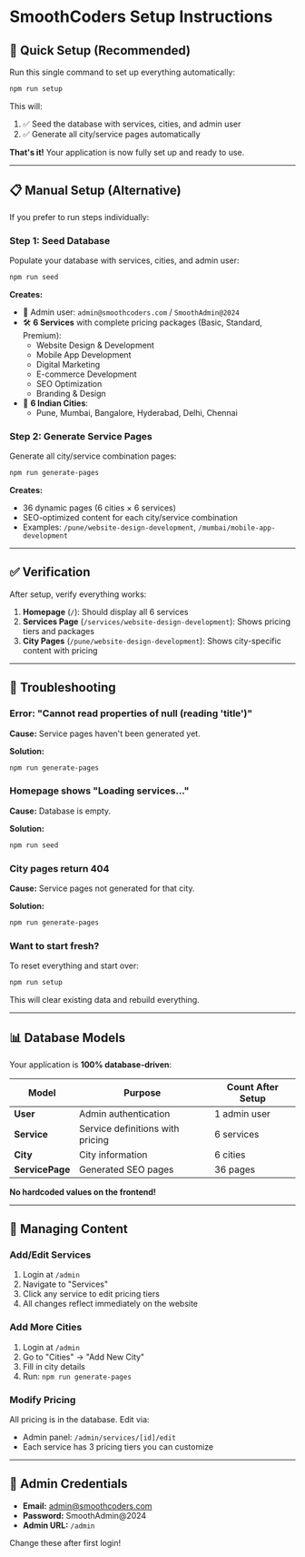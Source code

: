 # SmoothCoders Setup Instructions

## 🚀 Quick Setup (Recommended)

Run this single command to set up everything automatically:

```bash
npm run setup
```

This will:
1. ✅ Seed the database with services, cities, and admin user
2. ✅ Generate all city/service pages automatically

**That's it!** Your application is now fully set up and ready to use.

---

## 📋 Manual Setup (Alternative)

If you prefer to run steps individually:

### Step 1: Seed Database

Populate your database with services, cities, and admin user:

```bash
npm run seed
```

**Creates:**
- 🔑 Admin user: `admin@smoothcoders.com` / `SmoothAdmin@2024`
- 🛠️ **6 Services** with complete pricing packages (Basic, Standard, Premium):
  - Website Design & Development
  - Mobile App Development
  - Digital Marketing
  - E-commerce Development
  - SEO Optimization
  - Branding & Design
- 📍 **6 Indian Cities**:
  - Pune, Mumbai, Bangalore, Hyderabad, Delhi, Chennai

### Step 2: Generate Service Pages

Generate all city/service combination pages:

```bash
npm run generate-pages
```

**Creates:**
- 36 dynamic pages (6 cities × 6 services)
- SEO-optimized content for each city/service combination
- Examples: `/pune/website-design-development`, `/mumbai/mobile-app-development`

---

## ✅ Verification

After setup, verify everything works:

1. **Homepage** (`/`): Should display all 6 services
2. **Services Page** (`/services/website-design-development`): Shows pricing tiers and packages
3. **City Pages** (`/pune/website-design-development`): Shows city-specific content with pricing

---

## 🔧 Troubleshooting

### Error: "Cannot read properties of null (reading 'title')"

**Cause:** Service pages haven't been generated yet.

**Solution:**
```bash
npm run generate-pages
```

### Homepage shows "Loading services..."

**Cause:** Database is empty.

**Solution:**
```bash
npm run seed
```

### City pages return 404

**Cause:** Service pages not generated for that city.

**Solution:**
```bash
npm run generate-pages
```

### Want to start fresh?

To reset everything and start over:

```bash
npm run setup
```

This will clear existing data and rebuild everything.

---

## 📊 Database Models

Your application is **100% database-driven**:

| Model | Purpose | Count After Setup |
|-------|---------|-------------------|
| **User** | Admin authentication | 1 admin user |
| **Service** | Service definitions with pricing | 6 services |
| **City** | City information | 6 cities |
| **ServicePage** | Generated SEO pages | 36 pages |

**No hardcoded values on the frontend!**

---

## 🎨 Managing Content

### Add/Edit Services

1. Login at `/admin`
2. Navigate to "Services"
3. Click any service to edit pricing tiers
4. All changes reflect immediately on the website

### Add More Cities

1. Login at `/admin`
2. Go to "Cities" → "Add New City"
3. Fill in city details
4. Run: `npm run generate-pages`

### Modify Pricing

All pricing is in the database. Edit via:
- Admin panel: `/admin/services/[id]/edit`
- Each service has 3 pricing tiers you can customize

---

## 🔐 Admin Credentials

- **Email:** admin@smoothcoders.com
- **Password:** SmoothAdmin@2024
- **Admin URL:** `/admin`

Change these after first login!
